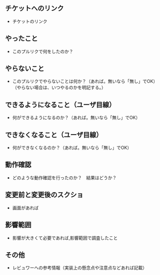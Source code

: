## チケットへのリンク

* チケットのリンク

## やったこと

* このプルリクで何をしたのか？

## やらないこと

* このプルリクでやらないことは何か？（あれば。無いなら「無し」でOK）（やらない場合は、いつやるのかを明記する。）

## できるようになること（ユーザ目線）

* 何ができるようになるのか？（あれば。無いなら「無し」でOK）

## できなくなること（ユーザ目線）

* 何ができなくなるのか？（あれば。無いなら「無し」でOK）

## 動作確認

* どのような動作確認を行ったのか？　結果はどうか？

## 変更前と変更後のスクショ

* 画面があれば

## 影響範囲

* 影響が大きくて必要であれば,影響範囲で調査したこと

## その他

* レビュワーへの参考情報（実装上の懸念点や注意点などあれば記載）